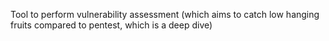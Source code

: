 Tool to perform vulnerability assessment (which aims to catch low hanging fruits compared to pentest, which is a deep dive)
